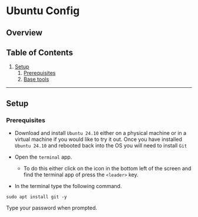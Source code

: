 # Ubuntu Config

## Overview

## Table of Contents

1. [Setup](#setup)
    1. [Prerequisites](#prerequisites)
    2. [Base tools](#basetools)

---

## Setup

### Prerequisites

 - Download and install `Ubuntu 24.10` either on a physical machine or in a virtual machine if you would like to try it out.
Once you have installed `Ubuntu 24.10` and rebooted back into the OS you will need to install `Git`

 - Open the `terminal` app.

    - To do this either click on the icon in the bottom left of the screen and find the terminal app of press the `<leader>` key.

 - In the terminal type the following command.

```
sudo apt install git -y
```
Type your password when prompted.

